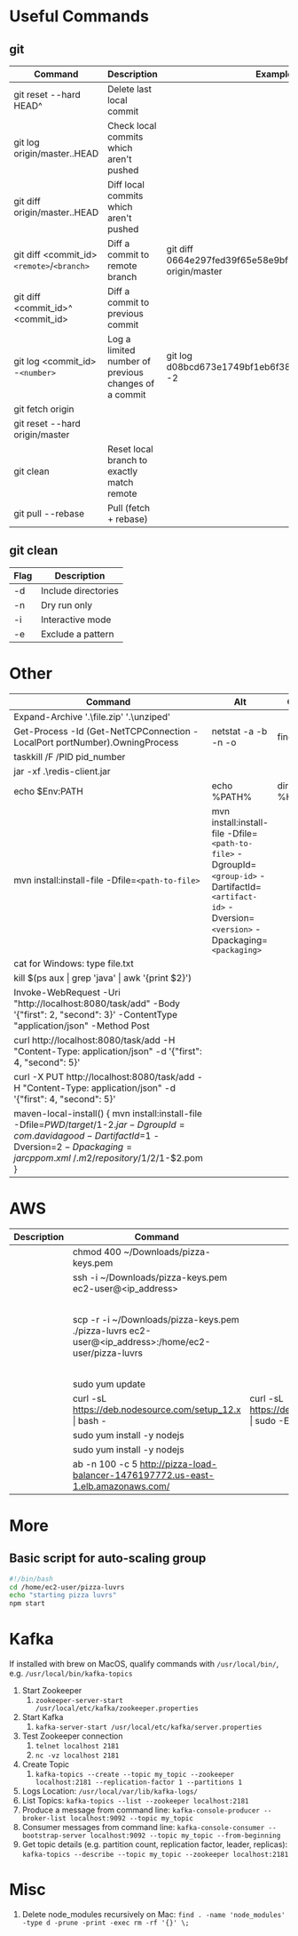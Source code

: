 # Useful Commands

## git

| Command                                    | Description                                          | Example                                                         | Source                                                                                                           |
| ------------------------------------------ | ---------------------------------------------------- | --------------------------------------------------------------- | ---------------------------------------------------------------------------------------------------------------- |
| git reset --hard HEAD^                     | Delete last local commit                             |                                                                 | https://sethrobertson.github.io/GitFixUm/fixup.html#remove_last                                                  |
| git log origin/master..HEAD                | Check local commits which aren't pushed              |                                                                 | https://stackoverflow.com/questions/2016901/viewing-unpushed-git-commits                                         |
| git diff origin/master..HEAD               | Diff local commits which aren't pushed               |                                                                 |                                                                                                                  |
| git diff <commit_id> `<remote>`/`<branch>` | Diff a commit to remote branch                       | git diff 0664e297fed39f65e58e9bfb2801377d21f9157a origin/master |                                                                                                                  |
| git diff <commit_id>^ <commit_id>          | Diff a commit to previous commit                     |                                                                 | https://stackoverflow.com/questions/17563726/how-to-see-the-changes-in-a-commit                                  |
| git log <commit_id> -`<number>`            | Log a limited number of previous changes of a commit | git log d08bcd673e1749bf1eb6f38f32684a712b7444fe -2             | https://git-scm.com/docs/git-log                                                                                 |
| git fetch origin                           |                                                      |                                                                 |
| git reset --hard origin/master             |                                                      |                                                                 |
| git clean                                  | Reset local branch to exactly match remote           |                                                                 | https://stackoverflow.com/questions/1628088/reset-local-repository-branch-to-be-just-like-remote-repository-head |
| git pull --rebase                          | Pull (fetch + rebase)                                |                                                                 |

## git clean
| Flag         | Description         |
| ------------ | ------------------- |
| -d           | Include directories |
| -n           | Dry run only        |
| -i           | Interactive mode    |
| -e <pattern> | Exclude a pattern   |

# Other

| Command                                                                                                                                                                                            | Alt                                                                                                                                                  | Comments       |
| -------------------------------------------------------------------------------------------------------------------------------------------------------------------------------------------------- | ---------------------------------------------------------------------------------------------------------------------------------------------------- | -------------- |
| Expand-Archive '.\file.zip' '.\unziped\'                                                                                                                                                           |
| Get-Process -Id (Get-NetTCPConnection -LocalPort portNumber).OwningProcess                                                                                                                         | netstat -a -b -n -o                                                                                                                                  | find "redis"   | Needs refinement |
| taskkill /F /PID pid_number                                                                                                                                                                        |
| jar -xf .\redis-client.jar                                                                                                                                                                         |
| echo $Env:PATH                                                                                                                                                                                     | echo %PATH%                                                                                                                                          | dir %HOMEPATH% |
| mvn install:install-file -Dfile=`<path-to-file>`                                                                                                                                                   | mvn install:install-file -Dfile=`<path-to-file>` -DgroupId=`<group-id>` -DartifactId=`<artifact-id>` -Dversion=`<version>` -Dpackaging=`<packaging>` |
| cat for Windows: type file.txt                                                                                                                                                                     |
| kill $(ps aux &#124; grep 'java' &#124; awk '{print $2}')                                                                                                                                          |                                                                                                                                                      |
| Invoke-WebRequest -Uri "http://localhost:8080/task/add" -Body '{"first": 2, "second": 3}' -ContentType "application/json" -Method Post                                                             |
| curl http://localhost:8080/task/add -H "Content-Type: application/json" -d '{"first": 4, "second": 5}'                                                                                             |
| curl -X PUT http://localhost:8080/task/add -H "Content-Type: application/json" -d '{"first": 4, "second": 5}'                                                                                      |
| maven-local-install() { mvn install:install-file -Dfile=$PWD/target/$1-$2.jar -DgroupId=com.davidagood -DartifactId=$1 -Dversion=$2 -Dpackaging=jar  cp pom.xml ~/.m2/repository/$1/$2/$1-$2.pom } |


# AWS

|Description|Command|Alt|Refernece|Commments|
|-----------|-------|---|---------|---------|
||chmod 400 ~/Downloads/pizza-keys.pem||||
||ssh -i ~/Downloads/pizza-keys.pem ec2-user@<ip_address>||||
||scp -r -i ~/Downloads/pizza-keys.pem ./pizza-luvrs ec2-user@<ip_address>:/home/ec2-user/pizza-luvrs|||Remove destination folder name to overwrite existing contents at that location|
||sudo yum update||||
||curl -sL https://deb.nodesource.com/setup_12.x &#124; bash -|curl -sL https://deb.nodesource.com/setup_12.x &#124; sudo -E bash -|||
||sudo yum install -y nodejs||||
||sudo yum install -y nodejs||||
||ab -n 100 -c 5 http://pizza-load-balancer-1476197772.us-east-1.elb.amazonaws.com/||||


# More

## Basic script for auto-scaling group

```bash
#!/bin/bash
cd /home/ec2-user/pizza-luvrs
echo "starting pizza luvrs"
npm start
```


# Kafka

If installed with brew on MacOS, qualify commands with `/usr/local/bin/`, e.g. `/usr/local/bin/kafka-topics`

1. Start Zookeeper
    1. `zookeeper-server-start /usr/local/etc/kafka/zookeeper.properties`
1. Start Kafka
    1. `kafka-server-start /usr/local/etc/kafka/server.properties`
1. Test Zookeeper connection
    1. `telnet localhost 2181`
    1. `nc -vz localhost 2181`
1. Create Topic
    1. `kafka-topics --create --topic my_topic --zookeeper localhost:2181 --replication-factor 1 --partitions 1`
1. Logs Location: `/usr/local/var/lib/kafka-logs/`
1. List Topics: `kafka-topics --list --zookeeper localhost:2181`
1. Produce a message from command line: `kafka-console-producer --broker-list localhost:9092 --topic my_topic`
1. Consumer messages from command line: `kafka-console-consumer --bootstrap-server localhost:9092 --topic my_topic --from-beginning`
1. Get topic details (e.g. partition count, replication factor, leader, replicas): `kafka-topics --describe --topic my_topic --zookeeper localhost:2181`

# Misc

1. Delete node_modules recursively on Mac: `find . -name 'node_modules' -type d -prune -print -exec rm -rf '{}' \;`
